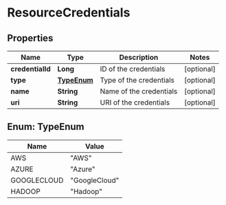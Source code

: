 

# ResourceCredentials

## Properties

Name | Type | Description | Notes
------------ | ------------- | ------------- | -------------
**credentialId** | **Long** | ID of the credentials |  [optional]
**type** | [**TypeEnum**](#TypeEnum) | Type of the credentials |  [optional]
**name** | **String** | Name of the credentials |  [optional]
**uri** | **String** | URI of the credentials |  [optional]



## Enum: TypeEnum

Name | Value
---- | -----
AWS | &quot;AWS&quot;
AZURE | &quot;Azure&quot;
GOOGLECLOUD | &quot;GoogleCloud&quot;
HADOOP | &quot;Hadoop&quot;



